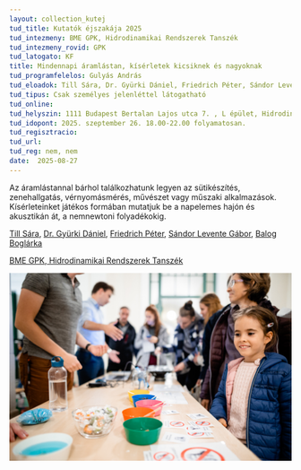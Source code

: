 ```yaml
---
layout: collection_kutej
tud_title: Kutatók éjszakája 2025
tud_intezmeny: BME GPK, Hidrodinamikai Rendszerek Tanszék
tud_intezmeny_rovid: GPK
tud_latogato: KF
title: Mindennapi áramlástan, kísérletek kicsiknek és nagyoknak
tud_programfelelos: Gulyás András
tud_eloadok: Till Sára, Dr. Gyürki Dániel, Friedrich Péter, Sándor Levente Gábor, Balog Boglárka
tud_tipus: Csak személyes jelenléttel látogatható
tud_online: 
tud_helyszin: 1111 Budapest Bertalan Lajos utca 7. , L épület, Hidrodinamikai Rendszek Tanszék Laboratórium
tud_idopont: 2025. szeptember 26. 18.00-22.00 folyamatosan.
tud_regisztracio: 
tud_url: 
tud_reg: nem, nem
date:  2025-08-27
---
```


Az áramlástannal bárhol találkozhatunk legyen az sütikészítés, zenehallgatás, vérnyomásmérés, művészet vagy műszaki alkalmazások. 
Kísérleteinket játékos formában mutatjuk be a napelemes hajón és akusztikán át, a nemnewtoni folyadékokig.   


[Till Sára](https://tudprog.bme.hu/kutatok_ejszakaja/profilok/till_sara), [Dr. Gyürki Dániel](https://tudprog.bme.hu/kutatok_ejszakaja/profilok/gyurki_daniel), [Friedrich Péter](https://tudprog.bme.hu/kutatok_ejszakaja/profilok/friedrich_peter), [Sándor Levente Gábor](https://tudprog.bme.hu/kutatok_ejszakaja/profilok/sandor_levente_gabor), [Balog Boglárka](https://tudprog.bme.hu/kutatok_ejszakaja/profilok/balog_boglarka)

[BME GPK, Hidrodinamikai Rendszerek Tanszék](https://www.hds.bme.hu/tanszek.php?)

![Mindennapi áramlástan, kísérletek kicsiknek és nagyoknak](../2025/images/mindennapi-aramlastan-kiserletek-kicsiknek-es-nagyoknak.jpg)
